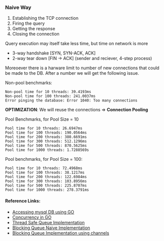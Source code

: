 ### Naive Way
1. Establishing the TCP connection
2. Firing the query
3. Getting the response
4. Closing the connection

Query execution may itself take less time, but time on network is more
- 3-way handshake [SYN, SYN-ACK, ACK]
- 2-way tear down [FIN -> ACK] (sender and reciever, 4-step process)

Moreoever there is a harware limit to number of new connections that could be made to the DB. After a number we will get the following issue.

Non-pool benchmarks:
```
Non-pool time for 10 threads: 39.4193ms
Non-pool time for 100 threads: 241.0037ms
Error pinging the database: Error 1040: Too many connections
```

**OPTIMIZATION**: We will reuse the connections => **Connection Pooling**


Pool Benchmarks, for Pool Size = 10
```
Pool time for 10 threads: 26.6947ms
Pool time for 100 threads: 190.0564ms
Pool time for 200 threads: 380.6691ms
Pool time for 300 threads: 512.1296ms
Pool time for 500 threads: 870.5625ms
Pool time for 1000 threads: 1.7288569s
```
Pool benchmarks, for Pool Size = 100:
```
Pool time for 10 threads: 72.4968ms
Pool time for 100 threads: 38.1217ms
Pool time for 200 threads: 122.6984ms
Pool time for 300 threads: 103.8956ms
Pool time for 500 threads: 225.8707ms
Pool time for 1000 threads: 278.3791ms
```

#### Reference Links:
- [Accessing mysql DB using GO](https://go.dev/doc/tutorial/database-access)
- [Concurrency in GO](https://go.dev/tour/concurrency/9)
- [Thread Safe Queue Implementation](../thread-safe-queue/)
- [Blocking Queue Naive Implementation](../blocking-queue/)
- [Blocking Queue Implementation using channels](../blocking-queue-channel/)